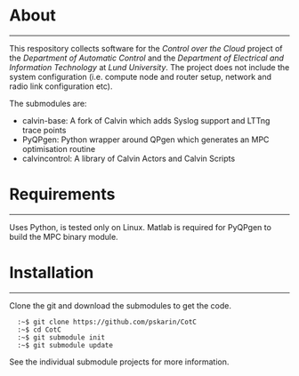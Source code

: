 # About
--------------------------------------------------------------------------------
This respository collects software for the *Control over the Cloud* project of the *Department of Automatic Control* and the *Department of Electrical and Information Technology* at *Lund University*. The project does not include the system configuration (i.e. compute node and router setup, network and radio link configuration etc).

The submodules are:

* calvin-base: A fork of Calvin which adds Syslog support and LTTng trace points
* PyQPgen: Python wrapper around QPgen which generates an MPC optimisation routine
* calvincontrol: A library of Calvin Actors and Calvin Scripts


# Requirements
--------------------------------------------------------------------------------
Uses Python, is tested only on Linux. Matlab is required for PyQPgen to build the MPC binary module.

# Installation
--------------------------------------------------------------------------------
Clone the git and download the submodules to get the code.
```
  :~$ git clone https://github.com/pskarin/CotC
  :~$ cd CotC
  :~$ git submodule init
  :~$ git submodule update
```
See the individual submodule projects for more information.
